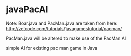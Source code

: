 javaPacAI
=========
Note:
Boar.java and PacMan.java are taken from here:
http://zetcode.com/tutorials/javagamestutorial/pacman/

PacMan.java will be altered to make use of the PacMan AI

simple AI for existing pac man game in Java



